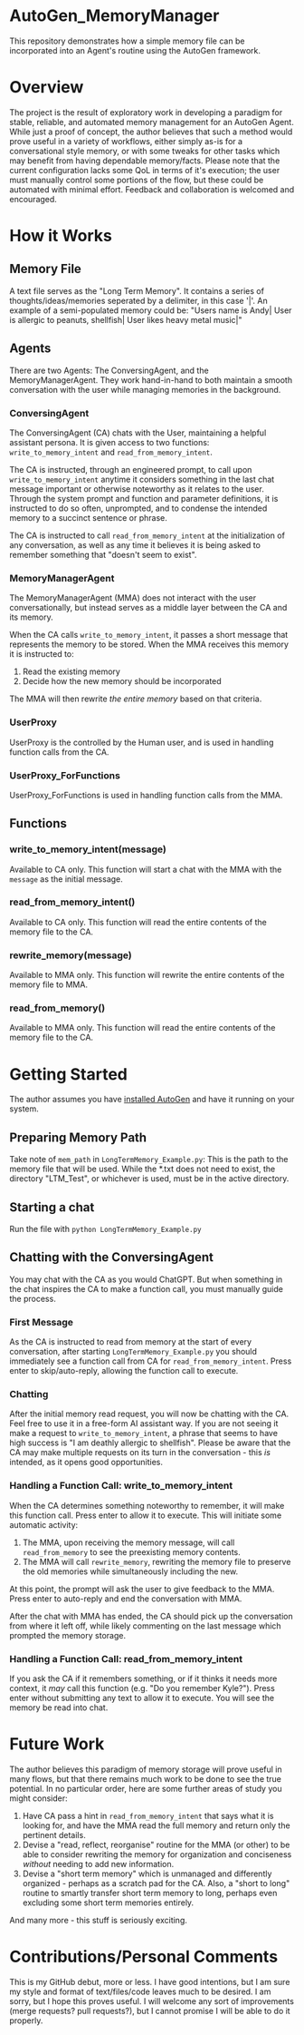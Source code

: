 # AutoGen_MemoryManager
This repository demonstrates how a simple memory file can be incorporated into an Agent's routine using the AutoGen framework. 

# Overview
The project is the result of exploratory work in developing a paradigm for stable, reliable, and automated memory management for an AutoGen Agent. While just a proof of concept, the author believes that such a method would prove useful in a variety of workflows, either simply as-is for a conversational style memory, or with some tweaks for other tasks which may benefit from having dependable memory/facts. Please note that the current configuration lacks some QoL in terms of it's execution; the user must manually control some portions of the flow, but these could be automated with minimal effort. Feedback and collaboration is welcomed and encouraged. 

# How it Works
## Memory File
A text file serves as the "Long Term Memory". It contains a series of thoughts/ideas/memories seperated by a delimiter, in this case '|'. An example of a semi-populated memory could be: "Users name is Andy| User is allergic to peanuts, shellfish| User likes heavy metal music|"

## Agents
There are two Agents: The ConversingAgent, and the MemoryManagerAgent. They work hand-in-hand to both maintain a smooth conversation with the user while managing memories in the background.

### ConversingAgent
The ConversingAgent (CA) chats with the User, maintaining a helpful assistant persona. It is given access to two functions: `write_to_memory_intent` and `read_from_memory_intent`. 

The CA is instructed, through an engineered prompt, to call upon `write_to_memory_intent` anytime it considers something in the last chat message important or otherwise noteworthy as it relates to the user. Through the system prompt and function and parameter definitions, it is instructed to do so often, unprompted, and to condense the intended memory to a succinct sentence or phrase.

The CA is instructed to call `read_from_memory_intent` at the initialization of any conversation, as well as any time it believes it is being asked to remember something that "doesn't seem to exist".

### MemoryManagerAgent
The MemoryManagerAgent (MMA) does not interact with the user conversationally, but instead serves as a middle layer between the CA and its memory.

When the CA calls `write_to_memory_intent`, it passes a short message that represents the memory to be stored. When the MMA receives this memory it is instructed to:

  1. Read the existing memory
  2. Decide how the new memory should be incorporated

The MMA will then rewrite *the entire memory* based on that criteria.

### UserProxy
UserProxy is the controlled by the Human user, and is used in handling function calls from the CA.

### UserProxy_ForFunctions
UserProxy_ForFunctions is used in handling function calls from the MMA.

## Functions

### write_to_memory_intent(message)
Available to CA only. This function will start a chat with the MMA with the `message` as the initial message.

### read_from_memory_intent()
Available to CA only. This function will read the entire contents of the memory file to the CA.

### rewrite_memory(message)
Available to MMA only. This function will rewrite the entire contents of the memory file to MMA.

### read_from_memory()
Available to MMA only. This function will read the entire contents of the memory file to the CA.



# Getting Started
The author assumes you have [installed AutoGen](https://github.com/microsoft/autogen#installation) and have it running on your system. 

## Preparing Memory Path
Take note of `mem_path` in `LongTermMemory_Example.py`: This is the path to the memory file that will be used. While the *.txt does not need to exist, the directory "LTM_Test", or whichever is used, must be in the active directory.

## Starting a chat
Run the file with `python LongTermMemory_Example.py`

## Chatting with the ConversingAgent
You may chat with the CA as you would ChatGPT. But when something in the chat inspires the CA to make a function call, you must manually guide the process. 

### First Message
As the CA is instructed to read from memory at the start of every conversation, after starting `LongTermMemory_Example.py` you should immediately see a function call from CA for `read_from_memory_intent`. Press enter to skip/auto-reply, allowing the function call to execute.

### Chatting
After the initial memory read request, you will now be chatting with the CA. Feel free to use it in a free-form AI assistant way. If you are not seeing it make a request to `write_to_memory_intent`, a phrase that seems to have high success is "I am deathly allergic to shellfish". Please be aware that the CA may make multiple requests on its turn in the conversation - this *is* intended, as it opens good opportunities.

### Handling a Function Call: write_to_memory_intent 
When the CA determines something noteworthy to remember, it will make this function call. Press enter to allow it to execute. This will initiate some automatic activity:

  1. The MMA, upon receiving the memory message, will call `read_from_memory` to see the preexisting memory contents.
  2. The MMA will call `rewrite_memory`, rewriting the memory file to preserve the old memories while simultaneously including the new.

At this point, the prompt will ask the user to give feedback to the MMA. Press enter to auto-reply and end the conversation with MMA.

After the chat with MMA has ended, the CA should pick up the conversation from where it left off, while likely commenting on the last message which prompted the memory storage.

### Handling a Function Call: read_from_memory_intent

If you ask the CA if it remembers something, or if it thinks it needs more context, it *may* call this function (e.g. "Do you remember Kyle?"). Press enter without submitting any text to allow it to execute. You will see the memory be read into chat.

# Future Work
The author believes this paradigm of memory storage will prove useful in many flows, but that there remains much work to be done to see the true potential. In no particular order, here are some further areas of study you might consider:
  1. Have CA pass a hint in `read_from_memory_intent` that says what it is looking for, and have the MMA read the full memory and return only the pertinent details.
  2. Devise a "read, reflect, reorganise" routine for the MMA (or other) to be able to consider rewriting the memory for organization and conciseness *without* needing to add new information.
  3. Devise a "short term memory" which is unmanaged and differently organized - perhaps as a scratch pad for the CA. Also, a "short to long" routine to smartly transfer short term memory to long, perhaps even excluding some short term memories entirely.

And many more - this stuff is seriously exciting.


# Contributions/Personal Comments
This is my GitHub debut, more or less. I have good intentions, but I am sure my style and format of text/files/code leaves much to be desired. I am sorry, but I hope this proves useful. I will welcome any sort of improvements (merge requests? pull requests?), but I cannot promise I will be able to do it properly. 
